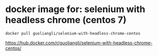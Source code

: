 # docker image for: selenium with headless chrome (centos 7)

```
docker pull guoliangli/selenium-with-headless-chrome-centos
```
https://hub.docker.com/r/guoliangli/selenium-with-headless-chrome-centos/
